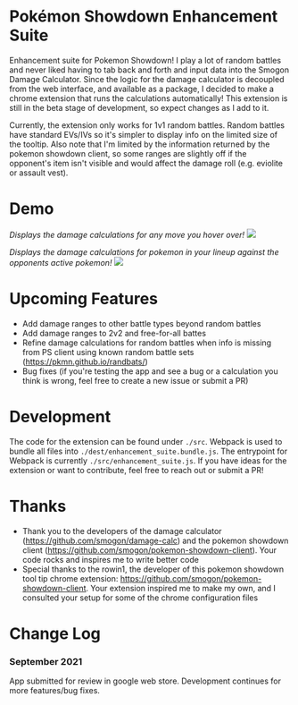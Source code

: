 # Pokémon Showdown Enhancement Suite 
Enhancement suite for Pokemon Showdown! I play a lot of random battles and never liked having to tab back and forth and input data into the Smogon Damage Calculator. Since the logic for the damage calculator is decoupled from the web interface, and available as a package, I decided to make a chrome extension that runs the calculations automatically! This extension is still in the beta stage of development, so expect changes as I add to it.

Currently, the extension only works for 1v1 random battles. Random battles have standard EVs/IVs so it's simpler to display info on the limited size of the tooltip. Also note that I'm limited by the information returned by the pokemon showdown client, so some ranges are slightly off if the opponent's item isn't visible and would affect the damage roll (e.g. eviolite or assault vest).

# Demo
*Displays the damage calculations for any move you hover over!*
![](https://raw.githubusercontent.com/chhollenbach/pokemon-showdown-enhancement-suite/main/public/demo4.jpg)

*Displays the damage calculations for pokemon in your lineup against the opponents active pokemon!*
![](https://raw.githubusercontent.com/chhollenbach/pokemon-showdown-enhancement-suite/main/public/demo5.jpg)

# Upcoming Features
* Add damage ranges to other battle types beyond random battles
* Add damage ranges to 2v2 and free-for-all battes
* Refine damage calculations for random battles when info is missing from PS client using known random battle sets (https://pkmn.github.io/randbats/)
* Bug fixes (if you're testing the app and see a bug or a calculation you think is wrong, feel free to create a new issue or submit a PR)

# Development
The code for the extension can be found under `./src`. Webpack is used to bundle all files into `./dest/enhancement_suite.bundle.js`. The entrypoint for Webpack is currently `./src/enhancement_suite.js`. If you have ideas for the extension or want to contribute, feel free to reach out or submit a PR!

# Thanks
* Thank you to the developers of the damage calculator (https://github.com/smogon/damage-calc) and the pokemon showdown client (https://github.com/smogon/pokemon-showdown-client). Your code rocks and inspires me to write better code
* Special thanks to the rowin1, the developer of this pokemon showdown tool tip chrome extension: https://github.com/smogon/pokemon-showdown-client. Your extension inspired me to make my own, and I consulted your setup for some of the chrome configuration files

# Change Log
### September 2021
App submitted for review in google web store. Development continues for more features/bug fixes.

